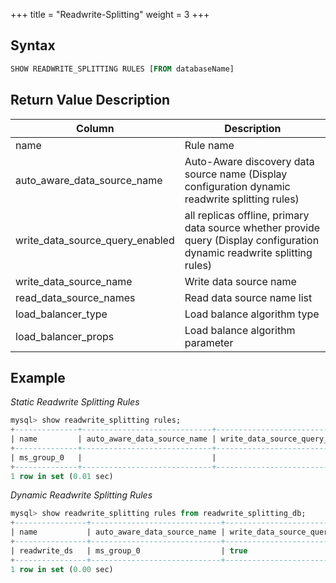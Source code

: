 +++
title = "Readwrite-Splitting"
weight = 3
+++

## Syntax

```sql
SHOW READWRITE_SPLITTING RULES [FROM databaseName]
```

## Return Value Description

| Column                          | Description                          |
| ------------------------------- | ------------------------------------ |
| name                            | Rule name                            |
| auto_aware_data_source_name     | Auto-Aware discovery data source name (Display configuration dynamic readwrite splitting rules) |
| write_data_source_query_enabled | all replicas offline, primary data source whether provide query (Display configuration dynamic readwrite splitting rules)|
| write_data_source_name          | Write data source name                |
| read_data_source_names          | Read data source name list            |
| load_balancer_type              | Load balance algorithm type           |
| load_balancer_props             | Load balance algorithm parameter      |

## Example

*Static Readwrite Splitting Rules*
```sql
mysql> show readwrite_splitting rules;
+--------------+-----------------------------+---------------------------------+------------------------+------------------------+--------------------+
| name         | auto_aware_data_source_name | write_data_source_query_enabled | write_data_source_name | read_data_source_names | load_balancer_type | 
+--------------+-----------------------------+---------------------------------+------------------------+------------------------+--------------------+
| ms_group_0   |                             |                                 | ds_primary             | ds_slave_0,ds_slave_1  | RANDOM             |
+--------------+-----------------------------+---------------------------------+------------------------+------------------------+--------------------+
1 row in set (0.01 sec)
```

*Dynamic Readwrite Splitting Rules*
```sql
mysql> show readwrite_splitting rules from readwrite_splitting_db;
+----------------+-----------------------------+---------------------------------+------------------------+------------------------+--------------------+---------------------+
| name           | auto_aware_data_source_name | write_data_source_query_enabled | write_data_source_name | read_data_source_names | load_balancer_type | load_balancer_props |
+----------------+-----------------------------+---------------------------------+------------------------+------------------------+--------------------+---------------------+
| readwrite_ds   | ms_group_0                  | true                            | ds_primary             | ds_slave_0,ds_slave_1  |  random            | read_weight=2:1     |
+----------------+-----------------------------+---------------------------------+------------------------+------------------------+--------------------+---------------------+
1 row in set (0.00 sec)
```
